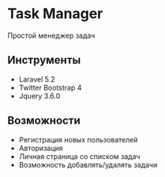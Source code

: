 # Task Manager
Простой менеджер задач
## Инструменты
- Laravel 5.2
- Twitter Bootstrap 4
- Jquery 3.6.0
## Возможности
- Регистрация новых пользователей
- Авторизация
- Личная страница со списком задач
- Возможность добавлять/удалять задачи
